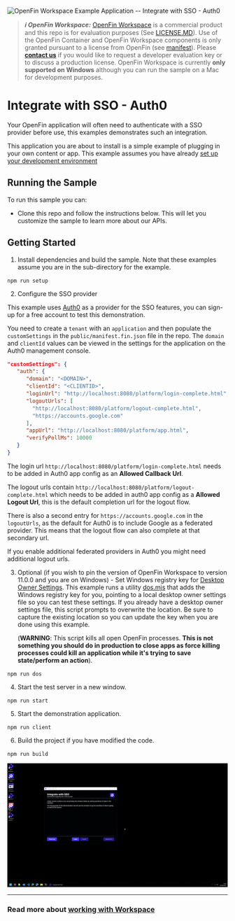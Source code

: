 ![OpenFin Workspace Example Application -- Integrate with SSO - Auth0](../../../assets/OpenFin-Workspace-Starter.png)

> **_:information_source: OpenFin Workspace:_** [OpenFin Workspace](https://www.openfin.co/workspace/) is a commercial product and this repo is for evaluation purposes (See [LICENSE.MD](LICENSE.MD)). Use of the OpenFin Container and OpenFin Workspace components is only granted pursuant to a license from OpenFin (see [manifest](public/manifest.fin.json)). Please [**contact us**](https://www.openfin.co/workspace/poc/) if you would like to request a developer evaluation key or to discuss a production license.
> OpenFin Workspace is currently **only supported on Windows** although you can run the sample on a Mac for development purposes.

# Integrate with SSO - Auth0

Your OpenFin application will often need to authenticate with a SSO provider before use, this examples demonstrates such an integration.

This application you are about to install is a simple example of plugging in your own content or app. This example assumes you have already [set up your development environment](https://developers.openfin.co/of-docs/docs/set-up-your-dev-environment)

## Running the Sample

To run this sample you can:

- Clone this repo and follow the instructions below. This will let you customize the sample to learn more about our APIs.

## Getting Started

1. Install dependencies and build the sample. Note that these examples assume you are in the sub-directory for the example.

```shell
npm run setup
```

2. Configure the SSO provider

This example uses [Auth0](https://auth0.com/developers/hub) as a provider for the SSO features, you can sign-up for a free account to test this demonstration.

You need to create a `tenant` with an `application` and then populate the `customSettings` in the `public/manifest.fin.json` file in the repo. The `domain` and `clientId` values can be viewed in the settings for the application on the Auth0 management console.

```json
"customSettings": {
   "auth": {
      "domain": "<DOMAIN>",
      "clientId": "<CLIENTID>",
      "loginUrl": "http://localhost:8080/platform/login-complete.html",
      "logoutUrls": [
        "http://localhost:8080/platform/logout-complete.html",
        "https://accounts.google.com"
      ],
      "appUrl": "http://localhost:8080/platform/app.html",
      "verifyPollMs": 10000
   }
}
```

The login url `http://localhost:8080/platform/login-complete.html` needs to be added in Auth0 app config as an **Allowed Callback Url**.

The logout urls contain `http://localhost:8080/platform/logout-complete.html` which needs to be added in auth0 app config as a **Allowed Logout Url**, this is the default completion url for the logout flow.

There is also a second entry for `https://accounts.google.com` in the `logoutUrls`, as the default for Auth0 is to include Google as a federated provider. This means that the logout flow can also complete at that secondary url.

If you enable additional federated providers in Auth0 you might need additional logout urls.

3. Optional (if you wish to pin the version of OpenFin Workspace to version 11.0.0 and you are on Windows) - Set Windows registry key for [Desktop Owner Settings](https://developers.openfin.co/docs/desktop-owner-settings).
   This example runs a utility [dos.mjs](./scripts/dos.mjs) that adds the Windows registry key for you, pointing to a local desktop owner
   settings file so you can test these settings. If you already have a desktop owner settings file, this script prompts to overwrite the location. Be sure to capture the existing location so you can update the key when you are done using this example.

   (**WARNING**: This script kills all open OpenFin processes. **This is not something you should do in production to close apps as force killing processes could kill an application while it's trying to save state/perform an action**).

```shell
npm run dos
```

4. Start the test server in a new window.

```shell
npm run start
```

5. Start the demonstration application.

```shell
npm run client
```

6. Build the project if you have modified the code.

```shell
npm run build
```

![Integrate with SSO](openfin-integrate-with-auth0.gif)

---

### Read more about [working with Workspace](https://developers.openfin.co/of-docs/docs/overview-of-workspace)
